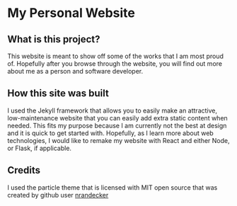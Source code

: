 # My Personal Website

## What is this project?

This website is meant to show off some of the works that I am most proud of. Hopefully after you browse through the website, you will find out more about me as a person and software developer. 

## How this site was built

I used the Jekyll framework that allows you to easily make an attractive, low-maintenance website that you can easily add extra static content when needed. This fits my purpose because I am currently not the best at design and it is quick to get started with. Hopefully, as I learn more about web technologies, I would like to remake my website with React and either Node, or Flask, if applicable.

## Credits

I used the particle theme that is licensed with MIT open source that was created by github user [nrandecker](https://github.com/nrandecker/)
